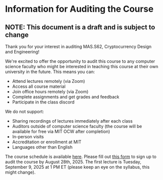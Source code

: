 # Information for Auditing the Course

## NOTE: This document is a draft and is subject to change

Thank you for your interest in auditing MAS.S62, Cryptocurrency Design and Engineering!

We're excited to offer the opportunity to audit this course to any computer science faculty who might be
interested in teaching this course at their own university in the
future. This means you can:

* Attend lectures remotely (via Zoom)
* Access all course material
* Join office hours remotely (via Zoom)
* Complete assignments and get grades and feedback
* Participate in the class discord

We do not support:

* Sharing recordings of lectures immediately after each class
* Auditors outside of computer science faculty (the course will be available for free via MIT OCW after completion)
* In-person visits
* Accreditation or enrollment at MIT
* Languages other than English

The course schedule is available
[here](https://github.com/mit-dci/cde-2025). Please fill out [this form](https://www.dci.mit.edu/dci-global-interest-form)
to sign up to audit the course by August 28th, 2025. The first
lecture is Tuesday, September 9, 2025 at 1 PM ET (please keep an eye on the syllabus, this might change).
